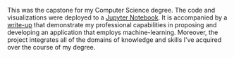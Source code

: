This was the capstone for my Computer Science degree. The code and visualizations were deployed to a [Jupyter Notebook](https://github.com/jbelian/Capstone/blob/master/app.ipynb). It is accompanied by a [write-up](/bus_ridership_forecasting.pdf) that demonstrate my professional capabilities in proposing and developing an application that employs machine-learning. Moreover, the project integrates all of the domains of knowledge and skills I've acquired over the course of my degree.
